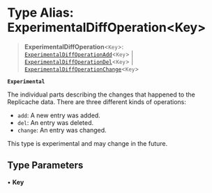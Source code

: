 # Type Alias: ExperimentalDiffOperation\<Key\>

> **ExperimentalDiffOperation**\<`Key`\>: [`ExperimentalDiffOperationAdd`](ExperimentalDiffOperationAdd.md)\<`Key`\> \| [`ExperimentalDiffOperationDel`](ExperimentalDiffOperationDel.md)\<`Key`\> \| [`ExperimentalDiffOperationChange`](ExperimentalDiffOperationChange.md)\<`Key`\>

**`Experimental`**

The individual parts describing the changes that happened to the Replicache
data. There are three different kinds of operations:
- `add`: A new entry was added.
- `del`: An entry was deleted.
- `change`: An entry was changed.

 This type is experimental and may change in the future.

## Type Parameters

• **Key**
